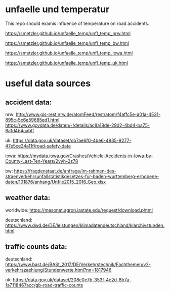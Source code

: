 # unfaelle und temperatur
This repo should examis influence of temperature on road accidents.


https://smetzler.github.io/unfaelle_temp/unfl_temp_nrw.html


https://smetzler.github.io/unfaelle_temp/unfl_temp_bw.html


https://smetzler.github.io/unfaelle_temp/unfl_temp_iowa.html


https://smetzler.github.io/unfaelle_temp/unfl_temp_uk.html



# useful data sources


## accident data:

nrw:
http://www.gis-rest.nrw.de/atomFeed/rest/atom/f4affc5e-a01a-4531-895c-5c6e59685ed1.html
https://www.govdata.de/daten/-/details/ac8a18de-29d2-4bd4-ba75-6a1d4b4aabff

uk:
https://data.gov.uk/dataset/cb7ae6f0-4be6-4935-9277-47e5ce24a11f/road-safety-data

iowa:
https://mydata.iowa.gov/Crashes/Vehicle-Accidents-in-Iowa-by-County-Last-Ten-Years/2vyh-2z78

bw:
https://fragdenstaat.de/anfrage/im-rahmen-des-straenverkehrsunfallstatistikgesetzes-fur-baden-wurttemberg-erhobene-daten/101876/anhang/Unflle2015_2016_Geo.xlsx


## weather data:
worldwide:
https://mesonet.agron.iastate.edu/request/download.phtml

deutschland:
https://www.dwd.de/DE/leistungen/klimadatendeutschland/klarchivstunden.html



## traffic counts data:
deutschland:
https://www.bast.de/BASt_2017/DE/Verkehrstechnik/Fachthemen/v2-verkehrszaehlung/Stundenwerte.html?nn=1817946

uk:
https://data.gov.uk/dataset/208c0e7b-353f-4e2d-8b7a-1a7118467acc/gb-road-traffic-counts